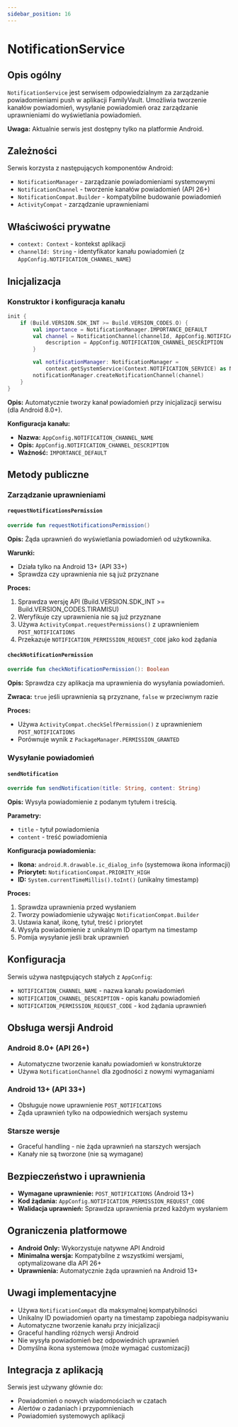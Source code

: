 ```yaml
---
sidebar_position: 16
---
```


# NotificationService

## Opis ogólny

`NotificationService` jest serwisem odpowiedzialnym za zarządzanie powiadomieniami push w aplikacji FamilyVault. Umożliwia tworzenie kanałów powiadomień, wysyłanie powiadomień oraz zarządzanie uprawnieniami do wyświetlania powiadomień.

**Uwaga:** Aktualnie serwis jest dostępny tylko na platformie Android.

## Zależności

Serwis korzysta z następujących komponentów Android:
- `NotificationManager` - zarządzanie powiadomieniami systemowymi
- `NotificationChannel` - tworzenie kanałów powiadomień (API 26+)
- `NotificationCompat.Builder` - kompatybilne budowanie powiadomień
- `ActivityCompat` - zarządzanie uprawnieniami

## Właściwości prywatne

- `context: Context` - kontekst aplikacji
- `channelId: String` - identyfikator kanału powiadomień (z `AppConfig.NOTIFICATION_CHANNEL_NAME`)

## Inicjalizacja

### Konstruktor i konfiguracja kanału
```kotlin
init {
    if (Build.VERSION.SDK_INT >= Build.VERSION_CODES.O) {
        val importance = NotificationManager.IMPORTANCE_DEFAULT
        val channel = NotificationChannel(channelId, AppConfig.NOTIFICATION_CHANNEL_NAME, importance).apply {
            description = AppConfig.NOTIFICATION_CHANNEL_DESCRIPTION
        }

        val notificationManager: NotificationManager =
            context.getSystemService(Context.NOTIFICATION_SERVICE) as NotificationManager
        notificationManager.createNotificationChannel(channel)
    }
}
```

**Opis:** Automatycznie tworzy kanał powiadomień przy inicjalizacji serwisu (dla Android 8.0+).

**Konfiguracja kanału:**
- **Nazwa:** `AppConfig.NOTIFICATION_CHANNEL_NAME`
- **Opis:** `AppConfig.NOTIFICATION_CHANNEL_DESCRIPTION`
- **Ważność:** `IMPORTANCE_DEFAULT`

## Metody publiczne

### Zarządzanie uprawnieniami

#### `requestNotificationsPermission`
```kotlin
override fun requestNotificationsPermission()
```

**Opis:** Żąda uprawnień do wyświetlania powiadomień od użytkownika.

**Warunki:**
- Działa tylko na Android 13+ (API 33+)
- Sprawdza czy uprawnienia nie są już przyznane

**Proces:**
1. Sprawdza wersję API (Build.VERSION.SDK_INT >= Build.VERSION_CODES.TIRAMISU)
2. Weryfikuje czy uprawnienia nie są już przyznane
3. Używa `ActivityCompat.requestPermissions()` z uprawnieniem `POST_NOTIFICATIONS`
4. Przekazuje `NOTIFICATION_PERMISSION_REQUEST_CODE` jako kod żądania

#### `checkNotificationPermission`
```kotlin
override fun checkNotificationPermission(): Boolean
```

**Opis:** Sprawdza czy aplikacja ma uprawnienia do wysyłania powiadomień.

**Zwraca:** `true` jeśli uprawnienia są przyznane, `false` w przeciwnym razie

**Proces:**
- Używa `ActivityCompat.checkSelfPermission()` z uprawnieniem `POST_NOTIFICATIONS`
- Porównuje wynik z `PackageManager.PERMISSION_GRANTED`

### Wysyłanie powiadomień

#### `sendNotification`
```kotlin
override fun sendNotification(title: String, content: String)
```

**Opis:** Wysyła powiadomienie z podanym tytułem i treścią.

**Parametry:**
- `title` - tytuł powiadomienia
- `content` - treść powiadomienia

**Konfiguracja powiadomienia:**
- **Ikona:** `android.R.drawable.ic_dialog_info` (systemowa ikona informacji)
- **Priorytet:** `NotificationCompat.PRIORITY_HIGH`
- **ID:** `System.currentTimeMillis().toInt()` (unikalny timestamp)

**Proces:**
1. Sprawdza uprawnienia przed wysłaniem
2. Tworzy powiadomienie używając `NotificationCompat.Builder`
3. Ustawia kanał, ikonę, tytuł, treść i priorytet
4. Wysyła powiadomienie z unikalnym ID opartym na timestamp
5. Pomija wysyłanie jeśli brak uprawnień

## Konfiguracja

Serwis używa następujących stałych z `AppConfig`:
- `NOTIFICATION_CHANNEL_NAME` - nazwa kanału powiadomień
- `NOTIFICATION_CHANNEL_DESCRIPTION` - opis kanału powiadomień  
- `NOTIFICATION_PERMISSION_REQUEST_CODE` - kod żądania uprawnień

## Obsługa wersji Android

### Android 8.0+ (API 26+)
- Automatyczne tworzenie kanału powiadomień w konstruktorze
- Używa `NotificationChannel` dla zgodności z nowymi wymaganiami

### Android 13+ (API 33+)
- Obsługuje nowe uprawnienie `POST_NOTIFICATIONS`
- Żąda uprawnień tylko na odpowiednich wersjach systemu

### Starsze wersje
- Graceful handling - nie żąda uprawnień na starszych wersjach
- Kanały nie są tworzone (nie są wymagane)

## Bezpieczeństwo i uprawnienia

- **Wymagane uprawnienie:** `POST_NOTIFICATIONS` (Android 13+)
- **Kod żądania:** `AppConfig.NOTIFICATION_PERMISSION_REQUEST_CODE`
- **Walidacja uprawnień:** Sprawdza uprawnienia przed każdym wysłaniem

## Ograniczenia platformowe

- **Android Only:** Wykorzystuje natywne API Android
- **Minimalna wersja:** Kompatybilne z wszystkimi wersjami, optymalizowane dla API 26+
- **Uprawnienia:** Automatycznie żąda uprawnień na Android 13+

## Uwagi implementacyjne

- Używa `NotificationCompat` dla maksymalnej kompatybilności
- Unikalny ID powiadomień oparty na timestamp zapobiega nadpisywaniu
- Automatyczne tworzenie kanału przy inicjalizacji
- Graceful handling różnych wersji Android
- Nie wysyła powiadomień bez odpowiednich uprawnień
- Domyślna ikona systemowa (może wymagać customizacji)

## Integracja z aplikacją

Serwis jest używany głównie do:
- Powiadomień o nowych wiadomościach w czatach
- Alertów o zadaniach i przypomnieniach
- Powiadomień systemowych aplikacji
